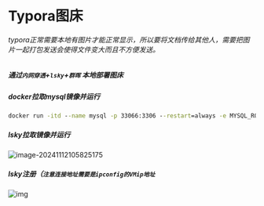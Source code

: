 # Typora图床

###### 		typora正常需要本地有图片才能正常显示，所以要将文档传给其他人，需要把图片一起打包发送会使得文件变大而且不方便发送。

##### 通过``内网穿透``+``lsky``+``群晖``  本地部署图床

##### docker拉取mysql镜像并运行

```cmd
docker run -itd --name mysql -p 33066:3306 --restart=always -e MYSQL_ROOT_PASSWORD=root mysql
```

##### lsky拉取镜像并运行

![image-20241112105825175](C:\Users\shadow\AppData\Roaming\Typora\typora-user-images\image-20241112105825175.png)

##### lsky注册（`注意连接地址需要是ipconfig的VMip地址`

![img](https://i-blog.csdnimg.cn/blog_migrate/1eef44673ca5f4d357ed4125c27fac7b.png)
